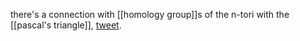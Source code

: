 there's a connection with [[homology group]]s of the n-tori with the [[pascal's triangle]], [tweet](https://twitter.com/prathyvsh/status/1670183536203268096?s=20).


